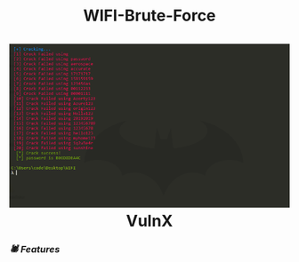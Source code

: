 <h1 align="center">
  <br>
  WIFI-Brute-Force
  </br>
  <br>
  <a href="https://github.com/BrahimJarrar/"><img src="screenshot/screen.PNG" alt="VulnX"></a>
  <br>
  VulnX
  </br>
</h1>

### _🕷️ Features_
